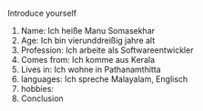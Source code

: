 Introduce yourself
1.  Name: Ich heiße Manu Somasekhar
2. Age: Ich bin vier­und­dreißig jahre alt
3. Profession: Ich arbeite als Softwareentwickler
4. Comes from: Ich komme aus Kerala
5. Lives in: Ich wohne in Pathanamthitta
6. languages: Ich spreche Malayalam, Englisch
7. hobbies:
8. Conclusion
